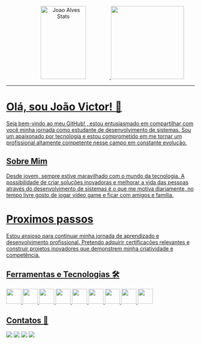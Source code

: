 <p align = "center">
  <a href="https://github.com/zAlves31">

  <div align="center">
   <img width="49%" height="195px" src="https://github-readme-stats.vercel.app/api?username=zAlves31&show_icons=true&count_private=true&hide_border=true&ring_color=ea1233&title_color=ffffff&icon_color=ea1233&rankcircle_color=ea1233&text_color=ffffff&bg_color=0d1117" alt="Joao Alves Stats" /> 
  <img height="195px" src="https://github-readme-stats.vercel.app/api/top-langs/?username=zAlves31&layout=compact&langs_count=7&theme=dracula"/>
  </div>

</p>
 
 <hr>

# Olá, sou João Victor! 👋 
 Seja bem-vindo ao meu GitHub! , estou entusiasmado em compartilhar com você minha jornada como estudante de desenvolvimento de sistemas. Sou um apaixonado por tecnologia e estou comprometido em me tornar um profissional altamente competente nesse campo em constante evolução.

## Sobre Mim
Desde jovem, sempre estive maravilhado com o mundo da tecnologia. A possibilidade de criar soluções inovadoras e melhorar a vida das pessoas através do desenvolvimento de sistemas é o que me motiva diariamente, no tempo livre gosto de jogar vídeo game e ficar com amigos e família.

# Proximos passos
Estou ansioso para continuar minha jornada de aprendizado e desenvolvimento profissional. Pretendo adquirir certificações relevantes e construir projetos inovadores que demonstrem minha criatividade e competência.

## Ferramentas e Tecnologias 🛠️

<img src="https://cdn.jsdelivr.net/gh/devicons/devicon/icons/csharp/csharp-original.svg" width="40" height="40"/> <img src="https://cdn.jsdelivr.net/gh/devicons/devicon/icons/html5/html5-original.svg" width="40" height="40" /> <img src="https://cdn.jsdelivr.net/gh/devicons/devicon/icons/css3/css3-original.svg" width="40" height="40" /> <img src="https://cdn.jsdelivr.net/gh/devicons/devicon/icons/javascript/javascript-original.svg" width="40" height="40"/>
<img src="https://cdn.jsdelivr.net/gh/devicons/devicon/icons/figma/figma-original.svg" width="40" height="40" /> <img src="https://cdn.jsdelivr.net/gh/devicons/devicon/icons/trello/trello-plain.svg" width="40" height="40" /> <img src="https://cdn.jsdelivr.net/gh/devicons/devicon/icons/vscode/vscode-original.svg" width="40" height="40" /> <img src="https://cdn.jsdelivr.net/gh/devicons/devicon/icons/visualstudio/visualstudio-plain.svg" width="40" height="40" /> <img src="https://cdn.jsdelivr.net/gh/devicons/devicon/icons/git/git-original.svg" width="40" height="40" /> 

## Contatos 📱 

<a href="https://www.linkedin.com/in/joaovictorbautista/" target="_blank"><img loading="lazy" src="https://img.shields.io/badge/-LinkedIn-%230077B5?style=for-the-badge&logo=linkedin&logoColor=white" target="_blank"></a>   <a href = "mailto:alvesbautistajoaovictor@gmail.com"><img loading="lazy" src="https://img.shields.io/badge/Gmail-D14836?style=for-the-badge&logo=gmail&logoColor=white" target="_blank"></a> <a href="https://instagram.com/jv.bautista04?utm_source=qr&igshid=MzNINGNkZWQ4Mg%3D%3D" target="_blank"><img loading="lazy" src="https://img.shields.io/badge/-Instagram-%23E4405F?style=for-the-badge&logo=instagram&logoColor=white" target="_blank"></a> 
<a href="https://www.twitch.tv/joaojv7513" target="_blank"><img loading="lazy" src="https://img.shields.io/badge/Twitch-9146FF?style=for-the-badge&logo=twitch&logoColor=white" target="_blank"></a>
</div>



